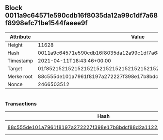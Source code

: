 ## Block 0011a9c64571e590cdb16f8035da12a99c1df7a68f8998efc71be1544faeee9f

Attribute | Value
--- | ---
Height | 11628
Hash | 0011a9c64571e590cdb16f8035da12a99c1df7a68f8998efc71be1544faeee9f
Timestamp | 2021-04-11T18:43:46+00:00
Target | 01f8521521521521521521521521521521521521521521521521521521521521
Merke root | 88c555de101a7961f8197a272227f398e17b8bdcf88d2a112236856ac0bc85c3
Nonce | 2466503512

```

```

### Transactions

Hash | Amount
--- | ---
[88c555de101a7961f8197a272227f398e17b8bdcf88d2a112236856ac0bc85c3](88c555de101a7961f8197a272227f398e17b8bdcf88d2a112236856ac0bc85c3.md) | 10.00000000 SKEPTI 
